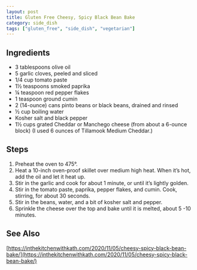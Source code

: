 ```yaml
---
layout: post
title: Gluten Free Cheesy, Spicy Black Bean Bake
category: side_dish
tags: ["gluten_free", "side_dish", "vegetarian"]
---
```


## Ingredients

* 3 tablespoons olive oil
* 5 garlic cloves, peeled and sliced
* 1/4 cup tomato paste
* 1½ teaspoons smoked paprika
* ¼ teaspoon red pepper flakes
* 1 teaspoon ground cumin
* 2 (14-ounce) cans pinto beans or black beans, drained and rinsed
* ½ cup boiling water
* Kosher salt and black pepper
* 1½ cups grated Cheddar or Manchego cheese (from about a 6-ounce block) (I used 6 ounces of Tillamook Medium Cheddar.)

## Steps

1. Preheat the oven to 475°.
2. Heat a 10-inch oven-proof skillet over medium high heat. When it’s hot, add the oil and let it heat up.
3. Stir in the garlic and cook for about 1 minute, or until it’s lightly golden.
4. Stir in the tomato paste, paprika, pepper flakes, and cumin. Cook, stirring, for about 30 seconds.
5. Stir in the beans, water, and a bit of kosher salt and pepper.
6. Sprinkle the cheese over the top and bake until it is melted, about 5 -10 minutes.


## See Also

[https://inthekitchenwithkath.com/2020/11/05/cheesy-spicy-black-bean-bake/](https://inthekitchenwithkath.com/2020/11/05/cheesy-spicy-black-bean-bake/)
